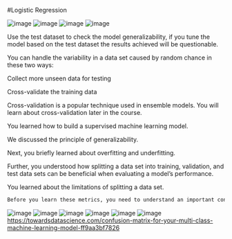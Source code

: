 #Logistic Regression

![image](https://user-images.githubusercontent.com/20191454/162799546-29a1fb3c-7f43-430a-993c-ed054b12adc3.png)
![image](https://user-images.githubusercontent.com/20191454/162863453-9ddb632d-c7a4-4ae7-89af-49bd778f1bef.png)
![image](https://user-images.githubusercontent.com/20191454/162863519-5f4f2fa5-67e5-4a4d-ac44-00cdd9170d60.png)
![image](https://user-images.githubusercontent.com/20191454/162864066-e89ef933-e809-4daa-997c-37d305113b00.png)

Use the test dataset to check the model generalizability, if you tune the model based on the test dataset the results achieved will be questionable. 

You can handle the variability in a data set caused by random chance in these two ways:

Collect more unseen data for testing

Cross-validate the training data

Cross-validation is a popular technique used in ensemble models. You will learn about cross-validation later in the course. 

You learned how to build a supervised machine learning model. 

We discussed the principle of generalizability.

Next, you briefly learned about overfitting and underfitting.

Further, you understood how splitting a data set into training, validation, and test data sets can be beneficial when evaluating a model’s performance.

You learned about the limitations of splitting a data set.

 ```markdown
 Before you learn these metrics, you need to understand an important concept: positive and negative classes. All the examples of classification models we have discussed so far had only two classes. For instance, in the case of credit approval, the classes were 'Approve credit' or 'Not approve credit.' In the case of the tumor detection model, the classes were 'cancerous tumor' or 'non-cancerous tumor.' Classification models with two classes are called binary class classification models. Later in this module, we will discuss examples with multiple classes in output. 
 ```
 
 ![image](https://user-images.githubusercontent.com/20191454/162868974-382b6c78-ee4d-4f19-8341-578d3375239b.png)
![image](https://user-images.githubusercontent.com/20191454/162870014-723bac77-4871-4e25-a197-b30e5b86be90.png)
![image](https://user-images.githubusercontent.com/20191454/162870093-4e77db37-8ea1-4f31-aa8d-d17c460a9cb8.png)
![image](https://user-images.githubusercontent.com/20191454/162870464-0334859c-c3d4-4595-88f2-fe76a5032f4a.png)
![image](https://user-images.githubusercontent.com/20191454/162871221-c7a11fd2-2509-438e-b6b5-95a0fa51f286.png)
![image](https://user-images.githubusercontent.com/20191454/162871281-5b46df64-6094-4d84-9985-f517172a2c6b.png)
https://towardsdatascience.com/confusion-matrix-for-your-multi-class-machine-learning-model-ff9aa3bf7826



 
 
